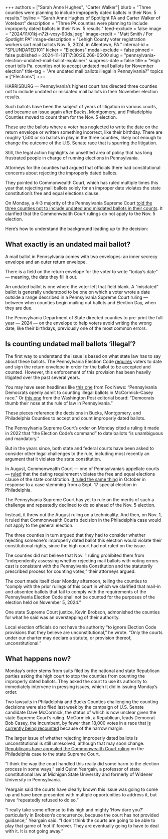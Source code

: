 +++
authors = ["Sarah Anne Hughes", "Carter Walker"]
blurb = "Three counties were planning to include improperly dated ballots in their Nov. 5 results."
byline = "Sarah Anne Hughes of Spotlight PA and Carter Walker of Votebeat"
description = "Three PA counties were planning to include improperly dated ballots in their Nov. 5 results."
feed-exclude = false
image = "2024/11/01kj-n72t-vxsy-90ds.jpeg"
image-credit = "Matt Smith / For Spotlight PA"
image-description = "Lehigh County voter registration workers sort mail ballots Nov. 5, 2024, in Allentown, PA."
internal-id = "SPLUNDATED101"
kicker = "Elections"
modal-exclude = false
pinned = false
published = 2024-11-18T17:30:26.268-05:00
slug = "pennsylvania-election-undated-mail-ballot-explainer"
suppress-date = false
title = "High court tells Pa. counties not to accept undated mail ballots for November election"
title-tag = "Are undated mail ballots illegal in Pennsylvania?"
topics = ["Elections"]
+++

HARRISBURG — Pennsylvania’s highest court has directed three counties not to include undated or misdated mail ballots in their November election results.

Such ballots have been the subject of years of litigation in various courts, and became an issue again after Bucks, Montgomery, and Philadelphia Counties moved to count them for the Nov. 5 election.

These are the ballots where a voter has neglected to write the date on the return envelope or written something incorrect, like their birthday. There are roughly 1,500 or so ballots in play in the three counties, likely not enough to change the outcome of the U.S. Senate race that is spurring the litigation.

Still, the legal action highlights an unsettled area of policy that has long frustrated people in charge of running elections in Pennsylvania.

Attorneys for the counties had argued that officials there had constitutional concerns about rejecting the improperly dated ballots.

They pointed to Commonwealth Court, which has ruled multiple times this year that rejecting mail ballots solely for an improper date violates the state constitution’s free and equal elections clause.

On Monday, a 4-3 majority of the Pennsylvania Supreme Court <a href="https://www.pacourts.us/assets/opinions/Supreme/out/136MM2024pco%20-%20106152930288600382.pdf?cb=1">told the three counties not to include undated and misdated ballots in their counts</a>. It clarified that the Commonwealth Court rulings do not apply to the Nov. 5 election.

Here’s how to understand the background leading up to the decision:

## What exactly is an undated mail ballot?

A mail ballot in Pennsylvania comes with two envelopes: an inner secrecy envelope and an outer return envelope.

There is a field on the return envelope for the voter to write “today’s date” — meaning, the date they fill it out.

An undated ballot is one where the voter left that field blank. A “misdated” ballot is generally understood to be one on which a voter wrote a date outside a range described in a Pennsylvania Supreme Court ruling — between when counties begin mailing out ballots and Election Day, when they are due.

The Pennsylvania Department of State directed counties to pre-print the full year — 2024 — on the envelope to help voters avoid writing the wrong date, like their birthdays, previously one of the most common errors.

## Is counting undated mail ballots ‘illegal’?

The first way to understand the issue is based on what state law has to say about these ballots. The Pennsylvania Election Code <a href="https://casetext.com/statute/pennsylvania-statutes/statutes-unconsolidated/title-25-ps-elections-electoral-districts/chapter-14-election-code/article-xiii-d-voting-by-qualified-mail-in-electors/section-315016-voting-by-mail-in-electors#:~:text=The%20elector%20shall%20then%20fill%20out%2C%20date%20and%20sign%20the%20declaration%20printed%20on%20such%20envelope.">requires</a> voters to date and sign the return envelope in order for the ballot to be accepted and counted. However, this enforcement of this provision has been heavily litigated over the past several years.

You may have seen headlines like <a href="https://www.foxnews.com/politics/pennsylvania-democrats-openly-admit-counting-illegal-ballots-mccormick-casey-race">this one</a> from Fox News: “Pennsylvania Democrats openly admit to counting illegal ballots in McCormick-Casey race.” Or <a href="https://www.washingtonpost.com/opinions/2024/11/15/pennsylvania-senate-casey-provisional-ballots/">this one</a> from the Washington Post editorial board: “Democrats thumb their nose at the rule of law in Pennsylvania.”

These pieces reference the decisions in Bucks, Montgomery, and Philadelphia Counties to accept and count improperly dated ballots.

The Pennsylvania Supreme Court’s order on Monday cited a ruling it made in 2022 that “the Election Code’s command” to date ballots “is unambiguous and mandatory.”

But in the years since, both state and federal courts have been asked to consider other legal challenges to the rule, including most recently an argument that it violates the state constitution.

In August, Commonwealth Court — one of Pennsylvania’s appellate courts — <a href="https://www.spotlightpa.org/news/2024/08/pennsylvania-mail-ballot-date-dating-commonwealth-court-ruling-republican-appeal/">ruled</a> that the dating requirement violates the free and equal elections clause of the state constitution. <a href="https://www.votebeat.org/pennsylvania/2024/10/30/undated-mail-ballots-lawsuit-philadelphia-commonwealth-court-ruling/">It ruled the same thing</a> in October in response to a case stemming from a Sept. 17 special election in Philadelphia.

The Pennsylvania Supreme Court has yet to rule on the merits of such a challenge and repeatedly declined to do so ahead of the Nov. 5 election.

Instead, it threw out the August ruling on a technicality. And then, on Nov. 1, it ruled that Commonwealth Court’s decision in the Philadelphia case would not apply to the general election.

The three counties in turn argued that they had to consider whether rejecting someone&#39;s improperly dated ballot this election would violate their constitutional rights, since the high court had not ruled on the issue.

The counties did not believe that Nov. 1 ruling prohibited them from “independently assessing whether rejecting mail ballots with voting errors cast is consistent with the Pennsylvania Constitution and the statutorily prescribed process for counting votes,” their attorneys argued.

The court made itself clear Monday afternoon, telling the counties to “comply with the prior rulings of this court in which we clarified that mail-in and absentee ballots that fail to comply with the requirements of the Pennsylvania Election Code shall not be counted for the purposes of the election held on November 5, 2024.”

One state Supreme Court justice, Kevin Brobson, admonished the counties for what he said was an overstepping of their authority.

Local election officials do not have the authority “to ignore Election Code provisions that they believe are unconstitutional,” he wrote. “Only the courts under our charter may declare a statute, or provision thereof, unconstitutional.”

## What happens now?

Monday’s order stems from suits filed by the national and state Republican parties asking the high court to stop the counties from counting the improperly dated ballots. They asked the court to use its authority to immediately intervene in pressing issues, which it did in issuing Monday’s order.

Two lawsuits in Philadelphia and Bucks Counties challenging the counting decisions were also filed last week by the campaign of U.S. Senate candidate Dave McCormick, the status of which is now unclear given the state Supreme Court’s ruling. McCormick, a Republican, leads Democrat Bob Casey, the incumbent, by fewer than 18,000 votes in a race that <a href="https://www.votebeat.org/pennsylvania/2024/11/13/how-the-recount-in-pennsylvanias-us-senate-race-will-work/">is currently being recounted</a> because of the narrow margin.

The larger issue of whether rejecting improperly dated ballots is unconstitutional is still unresolved, although that may soon change. <a href="https://triblive.com/news/pennsylvania/gop-asks-pa-supreme-court-to-reject-mail-in-ballots-with-handwritten-date-errors/">Republicans have appealed the Commonwealth Court ruling</a> on the Philadelphia case to the state Supreme Court.

“I think the way the court handled this really did some harm to the election process in some ways,” said Quinn Yeargain, a professor of state constitutional law at Michigan State University and formerly of Widener University in Pennsylvania.

Yeargain said the courts have clearly known this issue was going to come up and have been presented with multiple opportunities to address it, but have “repeatedly refused to do so.”

“I really take some offense to this high and mighty ‘How dare you?’ particularly in Brobson’s concurrence, because the court has not provided guidance,” Yeargain said. “I don&#39;t think the courts are going to be able to play that game of ‘not it’ forever. They are eventually going to have to deal with it. It is not going away.”<em></em>

